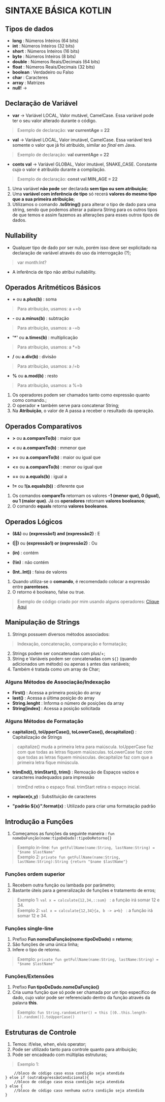 # SINTAXE BÁSICA KOTLIN

## Tipos de dados
- **long** : Números Inteiros (64 bits)
- **int** : Números Inteiros (32 bits)
- **short** : Números Inteiros (16 bits)
- **byte** : Números Inteiros (8 bits)
- **double** : Números Reais/Decimais (64 bits)
- **float** : Números Reais/Decimais (32 bits)
- **boolean** : Verdadeiro ou Falso
- **char** : Caracteres
- **array** : Matrizes
- **null!** ->

## Declaração de Variável
- **var** -> Variável LOCAL, Valor mutável, CamelCase. Essa variável pode ter o seu valor alterado durante o código.
> Exemplo de declaração: **var currentAge = 22**

- **val** -> Variável LOCAL, Valor imutável, CamelCase. Essa variável terá somente o valor que já foi atribuido, similar ao *final* em Java.
> Exemplo de declaração: **val currentAge = 22**

- **conts val** -> Variável GLOBAL, Valor imutável, SNAKE_CASE. Constante cujo o valor é atribuído durante a compilação.
> Exemplo de declaração: **const val MIN_AGE = 22**

1. Uma variável **não pode** ser declarada **sem tipo ou sem atribuição**;
2. Uma **variável com inferência de tipo** só recerá **valores do mesmo tipo que a sua primeira atribuição**; 
3. Utilizamos o comando **.toString()** para alterar o tipo de dado para uma string, sendo que podemos alterar a palavra String para os outros tipos de que temos e assim fazemos as alterações para esses outros tipos de dados. 

## Nullability

- Qualquer tipo de dado por ser nulo, porém isso deve ser explicitado na declaração de variável através do uso da interrogação (?);
> var month:Int?

- A inferência de tipo não atribui nullability.

## Operados Aritméticos Básicos
- **+** ou **a.plus(b)** : soma
> Para atribuição, usamos: a +=b

- **-** ou **a.minus(b)** : subtração
> Para atribuição, usamos: a -=b

- **'*'** ou **a.times(b)** : multiplicação
> Para atribuição, usamos: a *=b

- **/** ou **a.div(b)** : divisão
> Para atribuição, usamos: a /=b

- **%** ou **a.mod(b)** : resto
> Para atribuição, usamos: a %=b

1. Os operadores podem ser chamados tanto como expressão quanto como comando.;
2. O operador **+** também serve para concatenar String;
3. Na **Atribuição**, o valor de A passa a receber o resultado da operação.

## Operados Comparativos
- **>** ou **a.compareTo(b)** : maior que

- **<** ou **a.compareTo(b)** : mmenor que

- **>=** ou **a.compareTo(b)** : maior ou igual que

- **<=** ou **a.compareTo(b)** : menor ou igual que

- **==** ou **a.equals(b)** : igual a

- **!=** ou **!(a.equals(b))** : diferente que

1. Os comandos **compareTo** retornam os valores **-1 (menor que), 0 (igual), ou 1 (maior que)**. Já os **operadores** retornam **valores booleanos**;
2. O comando **equals** retorna **valores booleanos**.

## Operados Lógicos
- **(&&)** ou **(expressão1) and (expressão2)** : E

- **(||)** ou **(expressão1) or (expressão2)** : Ou

- **(in)** : contém

- **(!in)** : não contém

- **(Int..Int))** : faixa de valores

1. Quando utiliza-se o **comando**, é recomendado colocar a expressão entre **parenteses**.
2. O retorno é booleano, false ou true.

> Exemplo de código criado por mim usando alguns operadores: [Clique Aqui](https://pl.kotl.in/-OQs26xKk)

## Manipulação de Strings
1. Strings possuem diversos métodos associados:
> Indexação, concatenação, comparação e formatação;
2. Strings podem ser concatenadas com plus/+;
3. String e Variáveis podem ser concatenadas com `${}` (quando adicionados um método) ou apenas `$` antes das variáveis;
4. Também é tratada como um array de Char;


### Alguns Métodos de Associação/Indexação
- **First()** : Acessa a primeira posição do array
- **last()** : Acessa a última posição do array
- **String.lenght** : Informa o número de posições da array
- **String[index]** : Acessa a posição solicitada

### Alguns Métodos de Formatação
- **capitalize(), toUpperCase(), toLowerCase(), decapitalize()** : Capitalização de Strings
> capitalize() muda a primeira letra para maiúscula. toUpperCase faz com que todas as letras fiquem maiúsculas. toLowerCase faz com que todas as letras fiquem minúsculas. decapitalize faz com que a primeira letra fique minúscula.

- **trimEnd(), trimStart(), trim()** : Remoação de Espaços vazios e caracteres inadequados para impressão
> trimEnd retira o espaço final. trimStart retira o espaço inicial.

- **replace(x,y)** : Substituição de caracteres

- **"padrão ${x}".format(x)** : Utilizado para criar uma formatação padrão

## Introdução a Funções

1. Começamos as funções da seguinte maneira : `fun nomeDaFunção(nome:tipoDeDado):tipoDoRetorno{}`
> Exemplo in-line: `fun getFullName(name:String, lastName:String) = "$name $lastName" ` <br>
> Exemplo 2: `private fun getFullName(name:String, lastName:String):String {return "$name $lastName"} `

### Funções ordem superior
1. Recebem outra função ou lambada por parâmetro;
2. Bastante úteis para a generalização de funções e tratamento de erros;
> Exemplo 1: `val x = calculate{12,34,::sum} ` : a função irá somar 12 e 34. <br>
> Exemplo 2: `val x = calculate{12,34}{a, b -> a+b} ` : a função irá somar 12 e 34.

### Funções single-line
1. Prefixo **Fun nomeDaFunção(nome:tipoDeDado) = retorno**;
2. São funções de uma única linha;
3. Infere o tipo de retorno.
> Exemplo: `private fun getFullName(name:String, lastName:String) = "$name $lastName"`

### Funções/Extensões
1. Prefixo **Fun tipoDeDado.nomeDaFunção()**
2. Cria uuma função que só pode ser chamada por um tipo específico de dado, cujo valor pode ser referenciado dentro da função através da palavra **this**.
> Exemplo: `fun String.randomLetter() = this [(0..this.length-1).random()].toUpperCase()`

## Estruturas de Controle
1. Temos: if/else, when, elvis operator;
2. Pode ser utilizado tanto para controle quanto para atribuição;
3. Pode ser encadeado com múltiplas estruturas;

> Exemplo 1:
```if(expressãoCondicional){
    //bloco de código caso essa condição seja atendida
} else if (outraExpressãoCondicional){
    //bloco de código caso essa condição seja atendida
} else {
    //bloco de código caso nenhuma outra condição seja atendida
}
```
